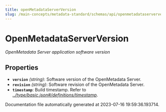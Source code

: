 ```yaml
---
title: openMetadataServerVersion
slug: /main-concepts/metadata-standard/schemas/api/openmetadataserverversion
---
```


# OpenMetadataServerVersion

*OpenMetadata Server application software version*

## Properties

- **`version`** *(string)*: Software version of the OpenMetadata Server.
- **`revision`** *(string)*: Software revision of the OpenMetadata Server.
- **`timestamp`**: Build timestamp. Refer to *[../type/basic.json#/definitions/timestamp](#/type/basic.json#/definitions/timestamp)*.


Documentation file automatically generated at 2023-07-16 19:59:36.193714.

